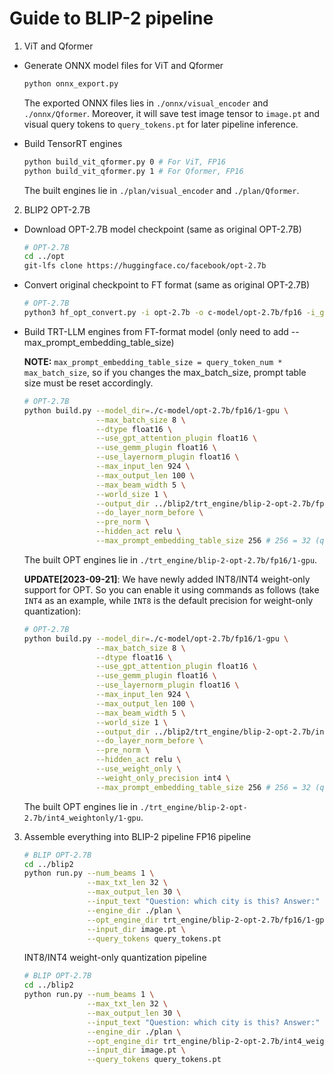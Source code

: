 # Guide to BLIP-2 pipeline

1. ViT and Qformer
- Generate ONNX model files for ViT and Qformer
    ```bash
    python onnx_export.py
    ```
    The exported ONNX files lies in `./onnx/visual_encoder` and `./onnx/Qformer`.
    Moreover, it will save test image tensor to `image.pt` and visual query tokens to `query_tokens.pt` for later pipeline inference.

- Build TensorRT engines
    ```bash
    python build_vit_qformer.py 0 # For ViT, FP16
    python build_vit_qformer.py 1 # For Qformer, FP16
    ```
    The built engines lie in `./plan/visual_encoder` and `./plan/Qformer`.

2. BLIP2 OPT-2.7B
- Download OPT-2.7B model checkpoint (same as original OPT-2.7B)
    ```bash
    # OPT-2.7B
    cd ../opt
    git-lfs clone https://huggingface.co/facebook/opt-2.7b
    ```
- Convert original checkpoint to FT format (same as original OPT-2.7B)
    ```bash
    # OPT-2.7B
    python3 hf_opt_convert.py -i opt-2.7b -o c-model/opt-2.7b/fp16 -i_g 1 -weight_data_type fp16
    ```
- Build TRT-LLM engines from FT-format model (only need to add --max_prompt_embedding_table_size)

    **NOTE:** `max_prompt_embedding_table_size = query_token_num * max_batch_size`, so if you changes the max_batch_size, prompt table size must be reset accordingly.
    ```bash
    # OPT-2.7B
    python build.py --model_dir=./c-model/opt-2.7b/fp16/1-gpu \
                    --max_batch_size 8 \
                    --dtype float16 \
                    --use_gpt_attention_plugin float16 \
                    --use_gemm_plugin float16 \
                    --use_layernorm_plugin float16 \
                    --max_input_len 924 \
                    --max_output_len 100 \
                    --max_beam_width 5 \
                    --world_size 1 \
                    --output_dir ../blip2/trt_engine/blip-2-opt-2.7b/fp16/1-gpu \
                    --do_layer_norm_before \
                    --pre_norm \
                    --hidden_act relu \
                    --max_prompt_embedding_table_size 256 # 256 = 32 (query_token number) * 8 (max_batch_size)
    ```
    The built OPT engines lie in `./trt_engine/blip-2-opt-2.7b/fp16/1-gpu`.

    **UPDATE[2023-09-21]**: We have newly added INT8/INT4 weight-only support for OPT. So you can enable it using commands as follows (take `INT4` as an example, while `INT8` is the default precision for weight-only quantization):
    ```bash
    # OPT-2.7B
    python build.py --model_dir=./c-model/opt-2.7b/fp16/1-gpu \
                    --max_batch_size 8 \
                    --dtype float16 \
                    --use_gpt_attention_plugin float16 \
                    --use_gemm_plugin float16 \
                    --use_layernorm_plugin float16 \
                    --max_input_len 924 \
                    --max_output_len 100 \
                    --max_beam_width 5 \
                    --world_size 1 \
                    --output_dir ../blip2/trt_engine/blip-2-opt-2.7b/int4_weightonly/1-gpu \
                    --do_layer_norm_before \
                    --pre_norm \
                    --hidden_act relu \
                    --use_weight_only \
                    --weight_only_precision int4 \
                    --max_prompt_embedding_table_size 256 # 256 = 32 (query_token number) * 8 (max_batch_size)
    ```
    The built OPT engines lie in `./trt_engine/blip-2-opt-2.7b/int4_weightonly/1-gpu`.

3. Assemble everything into BLIP-2 pipeline
    FP16 pipeline
    ```bash
    # BLIP OPT-2.7B
    cd ../blip2
    python run.py --num_beams 1 \
                  --max_txt_len 32 \
                  --max_output_len 30 \
                  --input_text "Question: which city is this? Answer:" \
                  --engine_dir ./plan \
                  --opt_engine_dir trt_engine/blip-2-opt-2.7b/fp16/1-gpu \
                  --input_dir image.pt \
                  --query_tokens query_tokens.pt
    ```

    INT8/INT4 weight-only quantization pipeline
    ```bash
    # BLIP OPT-2.7B
    cd ../blip2
    python run.py --num_beams 1 \
                  --max_txt_len 32 \
                  --max_output_len 30 \
                  --input_text "Question: which city is this? Answer:" \
                  --engine_dir ./plan \
                  --opt_engine_dir trt_engine/blip-2-opt-2.7b/int4_weightonly/1-gpu \
                  --input_dir image.pt \
                  --query_tokens query_tokens.pt
    ```
